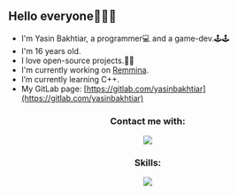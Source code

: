## Hello everyone👋👋👋
- I'm Yasin Bakhtiar, a programmer💻 and a game-dev.🕹️🕹️
- I'm 16 years old.
- I love open-source projects.💖💖
- I'm currently working on [Remmina](https://gitlab.com/Remmina/).
- I’m currently learning C++.
- My GitLab page: [https://gitlab.com/yasinbakhtiar](https://gitlab.com/yasinbakhtiar)
  
 
<h3 align="center">Contact me with:</h3>
<div align="center">  
  <a href="https://discord.com/users/1010263661316685895">
    <img src="https://skillicons.dev/icons?i=discord">
  </a>
</div>

<h3 align="center">Skills:</h3>
<div align="center">
  <img src="https://skillicons.dev/icons?i=py,arduino,unity,django,flask,cpp,git">
</div>
